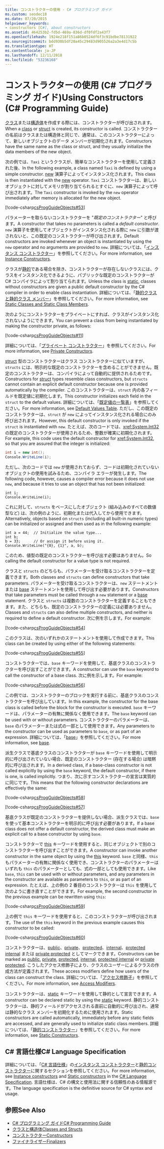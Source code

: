 ```yaml
---
title: コンストラクターの使用 - C# プログラミング ガイド
ms.custom: seodec18
ms.date: 07/20/2015
helpviewer_keywords:
- constructors [C#], about constructors
ms.assetid: 464253b2-fd5d-469a-836d-df0fdf2a43f7
ms.openlocfilehash: 1924e218f151a86b0524df6f3c91bdbe78131922
ms.sourcegitcommit: bdd930b5df20a45c29483d905526a2a3e4d17c5b
ms.translationtype: HT
ms.contentlocale: ja-JP
ms.lasthandoff: 12/11/2018
ms.locfileid: "53236168"
---
```

# <a name="using-constructors-c-programming-guide"></a><span data-ttu-id="fc331-102">コンストラクターの使用 (C# プログラミング ガイド)</span><span class="sxs-lookup"><span data-stu-id="fc331-102">Using Constructors (C# Programming Guide)</span></span>
<span data-ttu-id="fc331-103">[クラス](../../../csharp/language-reference/keywords/class.md)または[構造体](../../../csharp/language-reference/keywords/struct.md)を作成する際には、コンストラクターが呼び出されます。</span><span class="sxs-lookup"><span data-stu-id="fc331-103">When a [class](../../../csharp/language-reference/keywords/class.md) or [struct](../../../csharp/language-reference/keywords/struct.md) is created, its constructor is called.</span></span> <span data-ttu-id="fc331-104">コンストラクターの名前はクラスまたは構造体と同じで、通常は、このコンストラクターによって、新しいオブジェクトのデータ メンバーが初期化されます。</span><span class="sxs-lookup"><span data-stu-id="fc331-104">Constructors have the same name as the class or struct, and they usually initialize the data members of the new object.</span></span>  
  
 <span data-ttu-id="fc331-105">次の例では、`Taxi` というクラスが、簡単なコンストラクターを使用して定義された後、</span><span class="sxs-lookup"><span data-stu-id="fc331-105">In the following example, a class named `Taxi` is defined by using a simple constructor.</span></span> <span data-ttu-id="fc331-106">[new](../../../csharp/language-reference/keywords/new.md) 演算子によってインスタンス化されます。</span><span class="sxs-lookup"><span data-stu-id="fc331-106">This class is then instantiated with the [new](../../../csharp/language-reference/keywords/new.md) operator.</span></span> <span data-ttu-id="fc331-107">`Taxi` コンストラクターは、新しいオブジェクトに対してメモリが割り当てられるとすぐに、`new` 演算子によって呼び出されます。</span><span class="sxs-lookup"><span data-stu-id="fc331-107">The `Taxi` constructor is invoked by the `new` operator immediately after memory is allocated for the new object.</span></span>  
  
 [!code-csharp[csProgGuideObjects#53](../../../csharp/programming-guide/classes-and-structs/codesnippet/CSharp/using-constructors_1.cs)]  
  
 <span data-ttu-id="fc331-108">パラメーターを取らないコンストラクターを "*既定のコンストラクター*" と呼びます。</span><span class="sxs-lookup"><span data-stu-id="fc331-108">A constructor that takes no parameters is called a *default constructor*.</span></span> <span data-ttu-id="fc331-109">`new` 演算子を使用してオブジェクトがインスタンス化される際に `new` に引数が渡されないと、この既定のコンストラクターが呼び出されます。</span><span class="sxs-lookup"><span data-stu-id="fc331-109">Default constructors are invoked whenever an object is instantiated by using the `new` operator and no arguments are provided to `new`.</span></span> <span data-ttu-id="fc331-110">詳細については、「[インスタンス コンストラクター](../../../csharp/programming-guide/classes-and-structs/instance-constructors.md)」を参照してください。</span><span class="sxs-lookup"><span data-stu-id="fc331-110">For more information, see [Instance Constructors](../../../csharp/programming-guide/classes-and-structs/instance-constructors.md).</span></span>  
  
 <span data-ttu-id="fc331-111">クラスが[静的](../../../csharp/language-reference/keywords/static.md)である場合を除き、コンストラクターが存在しないクラスには、クラスをインスタンス化できるように、パブリックな既定のコンストラクターが C# コンパイラによって割り当てられます。</span><span class="sxs-lookup"><span data-stu-id="fc331-111">Unless the class is [static](../../../csharp/language-reference/keywords/static.md), classes without constructors are given a public default constructor by the C# compiler in order to enable class instantiation.</span></span> <span data-ttu-id="fc331-112">詳細については、「[静的クラスと静的クラス メンバー](../../../csharp/programming-guide/classes-and-structs/static-classes-and-static-class-members.md)」を参照してください。</span><span class="sxs-lookup"><span data-stu-id="fc331-112">For more information, see [Static Classes and Static Class Members](../../../csharp/programming-guide/classes-and-structs/static-classes-and-static-class-members.md).</span></span>  
  
 <span data-ttu-id="fc331-113">次のようにコンストラクターをプライベートにすれば、クラスがインスタンス化されないようにできます。</span><span class="sxs-lookup"><span data-stu-id="fc331-113">You can prevent a class from being instantiated by making the constructor private, as follows:</span></span>  
  
 [!code-csharp[csProgGuideObjects#11](../../../csharp/programming-guide/classes-and-structs/codesnippet/CSharp/using-constructors_2.cs)]  
  
 <span data-ttu-id="fc331-114">詳細については、「[プライベート コンストラクター](../../../csharp/programming-guide/classes-and-structs/private-constructors.md)」を参照してください。</span><span class="sxs-lookup"><span data-stu-id="fc331-114">For more information, see [Private Constructors](../../../csharp/programming-guide/classes-and-structs/private-constructors.md).</span></span>  
  
 <span data-ttu-id="fc331-115">[struct](../../../csharp/language-reference/keywords/struct.md) 型のコンストラクターはクラス コンストラクターに似ていますが、`structs` には、明示的な既定のコンストラクターを含めることができません。既定のコンストラクターは、コンパイラによって自動的に提供されるためです。</span><span class="sxs-lookup"><span data-stu-id="fc331-115">Constructors for [struct](../../../csharp/language-reference/keywords/struct.md) types resemble class constructors, but `structs` cannot contain an explicit default constructor because one is provided automatically by the compiler.</span></span> <span data-ttu-id="fc331-116">このコンストラクターは、`struct` 内の各フィールドを既定値に初期化します。</span><span class="sxs-lookup"><span data-stu-id="fc331-116">This constructor initializes each field in the `struct` to the default values.</span></span> <span data-ttu-id="fc331-117">詳細については、「[既定値の一覧表](../../../csharp/language-reference/keywords/default-values-table.md)」を参照してください。</span><span class="sxs-lookup"><span data-stu-id="fc331-117">For more information, see [Default Values Table](../../../csharp/language-reference/keywords/default-values-table.md).</span></span> <span data-ttu-id="fc331-118">ただし、この既定のコンストラクターは、`struct` が `new` によってインスタンス化される場合にのみ呼び出されます。</span><span class="sxs-lookup"><span data-stu-id="fc331-118">However, this default constructor is only invoked if the `struct` is instantiated with `new`.</span></span> <span data-ttu-id="fc331-119">たとえば、次のコードでは、<xref:System.Int32> の既定のコンストラクターが使用されるため、整数が確実に初期化されます。</span><span class="sxs-lookup"><span data-stu-id="fc331-119">For example, this code uses the default constructor for <xref:System.Int32>, so that you are assured that the integer is initialized:</span></span>  
  
```csharp  
int i = new int();  
Console.WriteLine(i);  
```  
  
 <span data-ttu-id="fc331-120">ただし、次のコードでは `new` が使用されておらず、コードは初期化されていないオブジェクトの使用を試みるため、コンパイラ エラーが発生します。</span><span class="sxs-lookup"><span data-stu-id="fc331-120">The following code, however, causes a compiler error because it does not use `new`, and because it tries to use an object that has not been initialized:</span></span>  
  
```  
int i;  
Console.WriteLine(i);  
```  
  
 <span data-ttu-id="fc331-121">これに対して、`structs` をベースにしたオブジェクト (組み込みのすべての数値型など) は、次の例のように、初期化または代入してから使用できます。</span><span class="sxs-lookup"><span data-stu-id="fc331-121">Alternatively, objects based on `structs` (including all built-in numeric types) can be initialized or assigned and then used as in the following example:</span></span>  
  
```  
int a = 44;  // Initialize the value type...  
int b;  
b = 33;      // Or assign it before using it.  
Console.WriteLine("{0}, {1}", a, b);  
```  
  
 <span data-ttu-id="fc331-122">このため、値型の既定のコンストラクターを呼び出す必要はありません。</span><span class="sxs-lookup"><span data-stu-id="fc331-122">So calling the default constructor for a value type is not required.</span></span>  
  
 <span data-ttu-id="fc331-123">クラスと `structs` のどちらも、パラメーターを受け取るコンストラクターを定義できます。</span><span class="sxs-lookup"><span data-stu-id="fc331-123">Both classes and `structs` can define constructors that take parameters.</span></span> <span data-ttu-id="fc331-124">パラメーターを受け取るコンストラクターは、`new` ステートメントまたは [base](../../../csharp/language-reference/keywords/base.md) ステートメントを使用して呼び出す必要があります。</span><span class="sxs-lookup"><span data-stu-id="fc331-124">Constructors that take parameters must be called through a `new` statement or a [base](../../../csharp/language-reference/keywords/base.md) statement.</span></span> <span data-ttu-id="fc331-125">クラスと `structs` は複数のコンストラクターを定義することもできます。また、どちらも、既定のコンストラクターの定義には必要ありません。</span><span class="sxs-lookup"><span data-stu-id="fc331-125">Classes and `structs` can also define multiple constructors, and neither is required to define a default constructor.</span></span> <span data-ttu-id="fc331-126">次に例を示します。</span><span class="sxs-lookup"><span data-stu-id="fc331-126">For example:</span></span>  
  
 [!code-csharp[csProgGuideObjects#54](../../../csharp/programming-guide/classes-and-structs/codesnippet/CSharp/using-constructors_3.cs)]  
  
 <span data-ttu-id="fc331-127">このクラスは、次のいずれかのステートメントを使用して作成できます。</span><span class="sxs-lookup"><span data-stu-id="fc331-127">This class can be created by using either of the following statements:</span></span>  
  
 [!code-csharp[csProgGuideObjects#55](../../../csharp/programming-guide/classes-and-structs/codesnippet/CSharp/using-constructors_4.cs)]  
  
 <span data-ttu-id="fc331-128">コンストラクターでは、`base` キーワードを使用して、基底クラスのコンストラクターを呼び出すことができます。</span><span class="sxs-lookup"><span data-stu-id="fc331-128">A constructor can use the `base` keyword to call the constructor of a base class.</span></span> <span data-ttu-id="fc331-129">次に例を示します。</span><span class="sxs-lookup"><span data-stu-id="fc331-129">For example:</span></span>  
  
 [!code-csharp[csProgGuideObjects#56](../../../csharp/programming-guide/classes-and-structs/codesnippet/CSharp/using-constructors_5.cs)]  
  
 <span data-ttu-id="fc331-130">この例では、コンストラクターのブロックを実行する前に、基底クラスのコンストラクターを呼び出しています。</span><span class="sxs-lookup"><span data-stu-id="fc331-130">In this example, the constructor for the base class is called before the block for the constructor is executed.</span></span> <span data-ttu-id="fc331-131">`base` キーワードは、パラメーターの有無に関係なく使用できます。</span><span class="sxs-lookup"><span data-stu-id="fc331-131">The `base` keyword can be used with or without parameters.</span></span> <span data-ttu-id="fc331-132">コンストラクターのパラメーターは、`base` のパラメーターまたは式の一部として使用できます。</span><span class="sxs-lookup"><span data-stu-id="fc331-132">Any parameters to the constructor can be used as parameters to `base`, or as part of an expression.</span></span> <span data-ttu-id="fc331-133">詳細については、「[base](../../../csharp/language-reference/keywords/base.md)」を参照してください。</span><span class="sxs-lookup"><span data-stu-id="fc331-133">For more information, see [base](../../../csharp/language-reference/keywords/base.md).</span></span>  
  
 <span data-ttu-id="fc331-134">派生クラスで基底クラスのコンストラクターが `base` キーワードを使用して明示的に呼び出されていない場合、既定のコンストラクター (存在する場合) は暗黙的に呼び出されます。</span><span class="sxs-lookup"><span data-stu-id="fc331-134">In a derived class, if a base-class constructor is not called explicitly by using the `base` keyword, the default constructor, if there is one, is called implicitly.</span></span> <span data-ttu-id="fc331-135">つまり、次に示すコンストラクターの宣言は実質的に同じです。</span><span class="sxs-lookup"><span data-stu-id="fc331-135">This means that the following constructor declarations are effectively the same:</span></span>  
  
 [!code-csharp[csProgGuideObjects#58](../../../csharp/programming-guide/classes-and-structs/codesnippet/CSharp/using-constructors_6.cs)]  
  
 [!code-csharp[csProgGuideObjects#57](../../../csharp/programming-guide/classes-and-structs/codesnippet/CSharp/using-constructors_7.cs)]  
  
 <span data-ttu-id="fc331-136">基底クラスが既定のコンストラクターを提供しない場合、派生クラスでは、`base` を使って基本コンストラクターを明示的に呼び出す必要があります。</span><span class="sxs-lookup"><span data-stu-id="fc331-136">If a base class does not offer a default constructor, the derived class must make an explicit call to a base constructor by using `base`.</span></span>  
  
 <span data-ttu-id="fc331-137">コンストラクターで [this](../../../csharp/language-reference/keywords/this.md) キーワードを使用すると、同じオブジェクトで別のコンストラクターを呼び出すことができます。</span><span class="sxs-lookup"><span data-stu-id="fc331-137">A constructor can invoke another constructor in the same object by using the [this](../../../csharp/language-reference/keywords/this.md) keyword.</span></span> <span data-ttu-id="fc331-138">`base` と同様、`this` もパラメーターの有無に関係なく使用でき、コンストラクターのパラメーターはいずれも `this` のパラメーターとしても、式の一部としても使用できます。</span><span class="sxs-lookup"><span data-stu-id="fc331-138">Like `base`, `this` can be used with or without parameters, and any parameters in the constructor are available as parameters to `this`, or as part of an expression.</span></span> <span data-ttu-id="fc331-139">たとえば、上の例の 2 番目のコンストラクターは `this` を使用して次のように書き直すことができます。</span><span class="sxs-lookup"><span data-stu-id="fc331-139">For example, the second constructor in the previous example can be rewritten using `this`:</span></span>  
  
 [!code-csharp[csProgGuideObjects#59](../../../csharp/programming-guide/classes-and-structs/codesnippet/CSharp/using-constructors_8.cs)]  
  
 <span data-ttu-id="fc331-140">上の例で `this` キーワードを使用すると、このコンストラクターが呼び出されます。</span><span class="sxs-lookup"><span data-stu-id="fc331-140">The use of the `this` keyword in the previous example causes this constructor to be called:</span></span>  
  
 [!code-csharp[csProgGuideObjects#60](../../../csharp/programming-guide/classes-and-structs/codesnippet/CSharp/using-constructors_9.cs)]  
  
 <span data-ttu-id="fc331-141">コンストラクターは、[public](../../../csharp/language-reference/keywords/public.md)、[private](../../../csharp/language-reference/keywords/private.md)、[protected](../../../csharp/language-reference/keywords/protected.md)、[internal](../../../csharp/language-reference/keywords/internal.md)、[protected internal](../../../csharp/language-reference/keywords/protected-internal.md) または [private protected](../../../csharp/language-reference/keywords/private-protected.md) としてマークできます。</span><span class="sxs-lookup"><span data-stu-id="fc331-141">Constructors can be marked as [public](../../../csharp/language-reference/keywords/public.md), [private](../../../csharp/language-reference/keywords/private.md), [protected](../../../csharp/language-reference/keywords/protected.md), [internal](../../../csharp/language-reference/keywords/internal.md), [protected internal](../../../csharp/language-reference/keywords/protected-internal.md) or [private protected](../../../csharp/language-reference/keywords/private-protected.md).</span></span> <span data-ttu-id="fc331-142">こうしたアクセス修飾子により、クラスのユーザーによるクラスの作成方法が定義されます。</span><span class="sxs-lookup"><span data-stu-id="fc331-142">These access modifiers define how users of the class can construct the class.</span></span> <span data-ttu-id="fc331-143">詳細については、「[アクセス修飾子](../../../csharp/programming-guide/classes-and-structs/access-modifiers.md)」を参照してください。</span><span class="sxs-lookup"><span data-stu-id="fc331-143">For more information, see [Access Modifiers](../../../csharp/programming-guide/classes-and-structs/access-modifiers.md).</span></span>  
  
 <span data-ttu-id="fc331-144">コンストラクターは、[static](../../../csharp/language-reference/keywords/static.md) キーワードを使用して静的として宣言できます。</span><span class="sxs-lookup"><span data-stu-id="fc331-144">A constructor can be declared static by using the [static](../../../csharp/language-reference/keywords/static.md) keyword.</span></span> <span data-ttu-id="fc331-145">静的コンストラクターは、静的フィールドがアクセスされる直前に自動的に呼び出され、通常は静的なクラス メンバーを初期化するために使用されます。</span><span class="sxs-lookup"><span data-stu-id="fc331-145">Static constructors are called automatically, immediately before any static fields are accessed, and are generally used to initialize static class members.</span></span> <span data-ttu-id="fc331-146">詳細については、「[静的コンストラクター](../../../csharp/programming-guide/classes-and-structs/static-constructors.md)」を参照してください。</span><span class="sxs-lookup"><span data-stu-id="fc331-146">For more information, see [Static Constructors](../../../csharp/programming-guide/classes-and-structs/static-constructors.md).</span></span>  
  
## <a name="c-language-specification"></a><span data-ttu-id="fc331-147">C# 言語仕様</span><span class="sxs-lookup"><span data-stu-id="fc331-147">C# Language Specification</span></span>  

<span data-ttu-id="fc331-148">詳細については、「[C# 言語仕様](../../language-reference/language-specification/index.md)」の[インスタンス コンストラクター](~/_csharplang/spec/classes.md#instance-constructors)と[静的コンストラクター](~/_csharplang/spec/classes.md#static-constructors)に関するセクションを参照してください。</span><span class="sxs-lookup"><span data-stu-id="fc331-148">For more information, see [Instance constructors](~/_csharplang/spec/classes.md#instance-constructors) and [Static constructors](~/_csharplang/spec/classes.md#static-constructors) in the [C# Language Specification](../../language-reference/language-specification/index.md).</span></span> <span data-ttu-id="fc331-149">言語仕様は、C# の構文と使用法に関する信頼性のある情報源です。</span><span class="sxs-lookup"><span data-stu-id="fc331-149">The language specification is the definitive source for C# syntax and usage.</span></span>
  
## <a name="see-also"></a><span data-ttu-id="fc331-150">参照</span><span class="sxs-lookup"><span data-stu-id="fc331-150">See Also</span></span>

- [<span data-ttu-id="fc331-151">C# プログラミング ガイド</span><span class="sxs-lookup"><span data-stu-id="fc331-151">C# Programming Guide</span></span>](../../../csharp/programming-guide/index.md)  
- [<span data-ttu-id="fc331-152">クラスと構造体</span><span class="sxs-lookup"><span data-stu-id="fc331-152">Classes and Structs</span></span>](../../../csharp/programming-guide/classes-and-structs/index.md)  
- [<span data-ttu-id="fc331-153">コンストラクター</span><span class="sxs-lookup"><span data-stu-id="fc331-153">Constructors</span></span>](../../../csharp/programming-guide/classes-and-structs/constructors.md)  
- [<span data-ttu-id="fc331-154">ファイナライザー</span><span class="sxs-lookup"><span data-stu-id="fc331-154">Finalizers</span></span>](../../../csharp/programming-guide/classes-and-structs/destructors.md)
